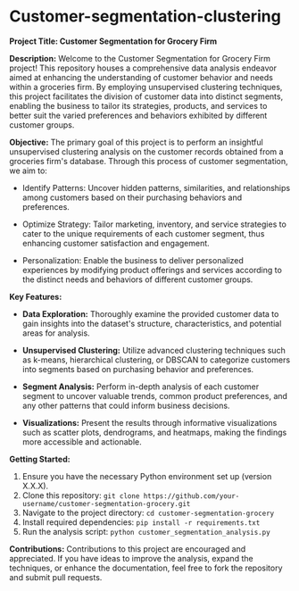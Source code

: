# Customer-segmentation-clustering
**Project Title: Customer Segmentation for Grocery Firm**

**Description:**
Welcome to the Customer Segmentation for Grocery Firm project! This repository houses a comprehensive data analysis endeavor aimed at enhancing the understanding of customer behavior and needs within a groceries firm. By employing unsupervised clustering techniques, this project facilitates the division of customer data into distinct segments, enabling the business to tailor its strategies, products, and services to better suit the varied preferences and behaviors exhibited by different customer groups.

**Objective:**
The primary goal of this project is to perform an insightful unsupervised clustering analysis on the customer records obtained from a groceries firm's database. Through this process of customer segmentation, we aim to:

- Identify Patterns: Uncover hidden patterns, similarities, and relationships among customers based on their purchasing behaviors and preferences.

- Optimize Strategy: Tailor marketing, inventory, and service strategies to cater to the unique requirements of each customer segment, thus enhancing customer satisfaction and engagement.

- Personalization: Enable the business to deliver personalized experiences by modifying product offerings and services according to the distinct needs and behaviors of different customer groups.

**Key Features:**
- **Data Exploration:** Thoroughly examine the provided customer data to gain insights into the dataset's structure, characteristics, and potential areas for analysis.

- **Unsupervised Clustering:** Utilize advanced clustering techniques such as k-means, hierarchical clustering, or DBSCAN to categorize customers into segments based on purchasing behavior and preferences.

- **Segment Analysis:** Perform in-depth analysis of each customer segment to uncover valuable trends, common product preferences, and any other patterns that could inform business decisions.

- **Visualizations:** Present the results through informative visualizations such as scatter plots, dendrograms, and heatmaps, making the findings more accessible and actionable.

**Getting Started:**
1. Ensure you have the necessary Python environment set up (version X.X.X).
2. Clone this repository: `git clone https://github.com/your-username/customer-segmentation-grocery.git`
3. Navigate to the project directory: `cd customer-segmentation-grocery`
4. Install required dependencies: `pip install -r requirements.txt`
5. Run the analysis script: `python customer_segmentation_analysis.py`

**Contributions:**
Contributions to this project are encouraged and appreciated. If you have ideas to improve the analysis, expand the techniques, or enhance the documentation, feel free to fork the repository and submit pull requests.

